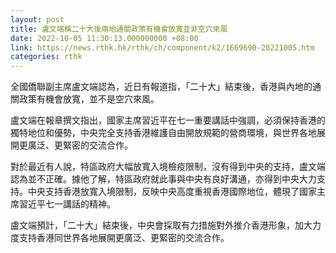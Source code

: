 ```yaml
---
layout: post
title: 盧文端稱二十大後兩地通關政策有機會放寬並非空穴來風
date: 2022-10-05 11:30:13.000000000 +08:00
link: https://news.rthk.hk/rthk/ch/component/k2/1669690-20221005.htm
categories: rthk
---
```


全國僑聯副主席盧文端認為，近日有報道指，「二十大」結束後，香港與內地的通關政策有機會放寬，並不是空穴來風。

盧文端在報章撰文指出，國家主席習近平在七一重要講話中強調，必須保持香港的獨特地位和優勢，中央完全支持香港維護自由開放規範的營商環境，與世界各地展開更廣泛、更緊密的交流合作。

對於最近有人說，特區政府大幅放寬入境檢疫限制，沒有得到中央的支持，盧文端認為並不正確。據他了解，特區政府就此事與中央有良好溝通，亦得到中央大力支持。中央支持香港放寬入境限制，反映中央高度重視香港國際地位，體現了國家主席習近平七一講話的精神。

盧文端預計，「二十大」結束後，中央會採取有力措施對外推介香港形象，加大力度支持香港同世界各地展開更廣泛、更緊密的交流合作。
